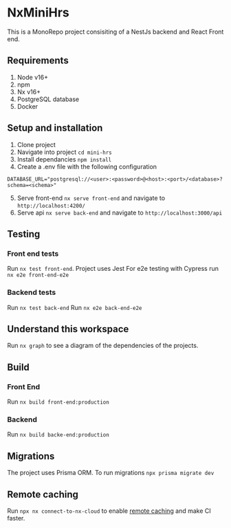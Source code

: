 # NxMiniHrs
This is a MonoRepo project consisiting of a NestJs backend and React Front end.

## Requirements
1. Node v16+
2. npm
3. Nx v16+
4. PostgreSQL database
5. Docker

## Setup and installation
1. Clone project
2. Navigate into project `cd mini-hrs`
3. Install dependancies `npm install`
4. Create a .env file with the following configuration

```
DATABASE_URL="postgresql://<user>:<password>@<host>:<port>/<database>?schema=<schema>"

```

5. Serve front-end `nx serve front-end` and navigate to `http://localhost:4200/`
6. Serve api `nx serve back-end` and navigate to `http://localhost:3000/api`


## Testing

### Front end tests
Run `nx test front-end`. Project uses Jest
For e2e testing with Cypress run `nx e2e front-end-e2e`

### Backend tests

Run `nx test back-end`
Run `nx e2e back-end-e2e`

## Understand this workspace

Run `nx graph` to see a diagram of the dependencies of the projects.

## Build

### Front End

Run `nx build front-end:production`

### Backend

Run `nx build backe-end:production`

## Migrations

The project uses Prisma ORM.
To run migrations `npx prisma migrate dev`

## Remote caching

Run `npx nx connect-to-nx-cloud` to enable [remote caching](https://nx.app) and make CI faster.


